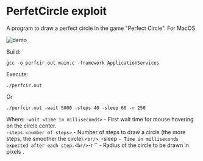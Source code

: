 # PerfetCircle exploit

A program to draw a perfect circle in the game "Perfect Circle".
For MacOS.

![demo](https://github.com/michael-bill/PerfectCircle/blob/main/demo.gif)

Build:
```
gcc -o perfcir.out main.c -framework ApplicationServices
```

Execute:
```
./perfcir.out
```
Or
```
./perfcir.out -wait 5000 -steps 40 -sleep 60 -r 250
```
Where:
``-wait <time in milliseconds>`` - First wait time for mouse hovering on the circle center.<br/>
``-steps <number of steps>`` - Number of steps to draw a circle (the more steps, the smoother the circle).``<br/>
``-sleep <time in milliseconds>`` - Time in milliseconds expected after each step.<br/>
``-r <radius in pixels>`` - Radius of the circle to be drawn in pixels .<br/>